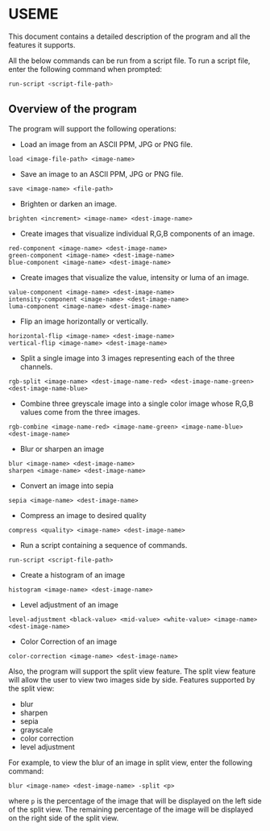 # USEME

This document contains a detailed description of the program and all the features it supports.

All the below commands can be run from a script file. To run a script file, enter the following command when prompted:


```bash
run-script <script-file-path>
```


## Overview of the program

The program will support the following operations:

- Load an image from an ASCII PPM, JPG or PNG file.

```
load <image-file-path> <image-name>
```

- Save an image to an ASCII PPM, JPG or PNG file.

```
save <image-name> <file-path>
```

- Brighten or darken an image.

```
brighten <increment> <image-name> <dest-image-name>
```

- Create images that visualize individual R,G,B components of an image.

```
red-component <image-name> <dest-image-name>
green-component <image-name> <dest-image-name>
blue-component <image-name> <dest-image-name>
```

- Create images that visualize the value, intensity or luma of an image.
```
value-component <image-name> <dest-image-name>
intensity-component <image-name> <dest-image-name>
luma-component <image-name> <dest-image-name>
```

- Flip an image horizontally or vertically.

```
horizontal-flip <image-name> <dest-image-name>
vertical-flip <image-name> <dest-image-name>
```


- Split a single image into 3 images representing each of the three channels.

```
rgb-split <image-name> <dest-image-name-red> <dest-image-name-green> <dest-image-name-blue>
```

- Combine three greyscale image into a single color image whose R,G,B values come from the three images.

```
rgb-combine <image-name-red> <image-name-green> <image-name-blue> <dest-image-name>
```

- Blur or sharpen an image

```
blur <image-name> <dest-image-name>
sharpen <image-name> <dest-image-name>
```

- Convert an image into sepia

```
sepia <image-name> <dest-image-name>
```


- Compress an image to desired quality

```
compress <quality> <image-name> <dest-image-name> 
```

- Run a script containing a sequence of commands.
    
```
run-script <script-file-path>
```
- Create a histogram of an image
    
```
histogram <image-name> <dest-image-name>
```
- Level adjustment of an image

```
level-adjustment <black-value> <mid-value> <white-value> <image-name> <dest-image-name>
```
- Color Correction of an image

```
color-correction <image-name> <dest-image-name>
```

Also, the program will support the split view feature. The split view feature will allow the user to view two images side by side.
Features supported by the split view:
- blur
- sharpen
- sepia
- grayscale
- color correction
- level adjustment

For example, to view the blur of an image in split view, enter the following command:

```
blur <image-name> <dest-image-name> -split <p>
```

where `p` is the percentage of the image that will be displayed on the left side of the split view. The remaining percentage of the image will be displayed on the right side of the split view.
